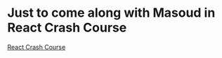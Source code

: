 # Just to come along with Masoud in React Crash Course

[React Crash Course](https://www.youtube.com/watch?v=R7roiId3--U)
